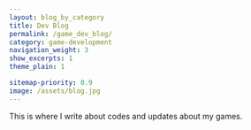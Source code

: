 ```yaml
---
layout: blog_by_category
title: Dev Blog
permalink: /game_dev_blog/
category: game-development
navigation_weight: 3
show_excerpts: 1
theme_plain: 1

sitemap-priority: 0.9
image: /assets/blog.jpg
---
```


This is where I write about codes and updates about my games.